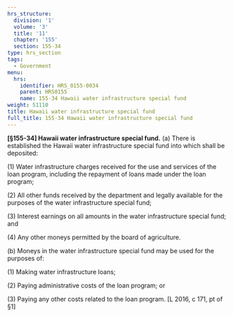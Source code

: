 ```yaml
---
hrs_structure:
  division: '1'
  volume: '3'
  title: '11'
  chapter: '155'
  section: 155-34
type: hrs_section
tags:
  - Government
menu:
  hrs:
    identifier: HRS_0155-0034
    parent: HRS0155
    name: 155-34 Hawaii water infrastructure special fund
weight: 51110
title: Hawaii water infrastructure special fund
full_title: 155-34 Hawaii water infrastructure special fund
---
```

<a></a>**[§155-34] Hawaii water infrastructure special fund.** (a) There is established the Hawaii water infrastructure special fund into which shall be deposited:

(1) Water infrastructure charges received for the use and services of the loan program, including the repayment of loans made under the loan program;

(2) All other funds received by the department and legally available for the purposes of the water infrastructure special fund;

(3) Interest earnings on all amounts in the water infrastructure special fund; and

(4) Any other moneys permitted by the board of agriculture.

(b) Moneys in the water infrastructure special fund may be used for the purposes of:

(1) Making water infrastructure loans;

(2) Paying administrative costs of the loan program; or

(3) Paying any other costs related to the loan program. [L 2016, c 171, pt of §1]